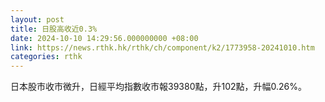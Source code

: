 ```yaml
---
layout: post
title: 日股高收近0.3%
date: 2024-10-10 14:29:56.000000000 +08:00
link: https://news.rthk.hk/rthk/ch/component/k2/1773958-20241010.htm
categories: rthk
---
```


日本股市收市微升，日經平均指數收市報39380點，升102點，升幅0.26%。
